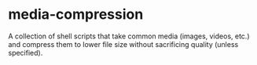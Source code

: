 # media-compression
A collection of shell scripts that take common media (images, videos, etc.) and compress them to lower file size without sacrificing quality (unless specified).
